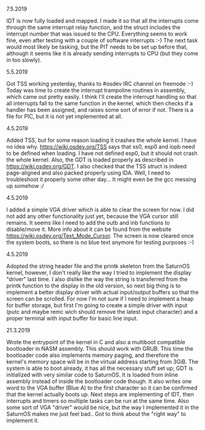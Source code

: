 7.5.2019

IDT is now fully loaded and mapped. I made it so that all the interrupts come through the same interrupt relay function, and the struct includes the interrupt number that was issued to the CPU. Everything seems to work fine, even after testing with a couple of software interrupts :-) The next task would most likely be tasking, but the PIT needs to be set up before that, although it seems like it is already sending interrupts to CPU (but they come in too slowly).

5.5.2019

Got TSS working yesterday, thanks to #osdev IRC channel on freenode :-) Today was time to create the interrupt trampoline routines in assembly, which came out pretty easily. I think I'll create the interrupt handling so that all interrupts fall to the same function in the kernel, which then checks if a handler has been assigned, and raises some sort of error if not. There is a file for PIC, but it is not yet implemented at all. 

4.5.2019

Added TSS, but for some reason loading it crashes the whole kernel. I have no idea why. https://wiki.osdev.org/TSS says that ss0, esp0 and iopb need to be defined when loading. I have not defined esp0, but it should not crash the whole kernel. Also, the GDT is loaded properly as described in https://wiki.osdev.org/GDT. I also checked that the TSS struct is indeed page-aligned and also packed properly using IDA. Well, I need to troubleshoot it properly some other day... It might even be the gcc messing up somehow :/

4.5.2019

I added a simple VGA driver which is able to clear the screen for now. I did not add any other functionality just yet, because the VGA cursor still remains. It seems like I need to add the outb and inb functions to disable/move it. More info about it can be found from the website https://wiki.osdev.org/Text_Mode_Cursor. The screen is now cleared once the system boots, so there is no blue text anymore for testing purposes :-)

4.5.2019

Adopted the string header file and the printk skeleton from the SaturnOS kernel, however, I don't really like the way I tried to implement the display "driver" last time. I also dislike the way the string is transferred from the printk function to the display in the old version, so next big thing is to implement a better display driver with actual input/output buffers so that the screen can be scrolled. For now I'm not sure if I need to implement a heap for buffer storage, but first I'm going to create a simple driver with input (putc and maybe remc wich should remove the latest input character) and a proper terminal with input buffer for basic line input.

21.3.2019

Wrote the entrypoint of the kernel in C and also a multiboot compatible bootloader in NASM assembly. This should work with GRUB. This time the bootloader code also implements memory paging, and therefore the kernel's memory space will be in the virtual address starting from 3GiB. The system is able to boot already, it has all the necessary stuff set up; GDT is initialized with very similar code to SaturnOS. It is loaded from inline assembly instead of inside the bootloader code though. It also writes one word to the VGA buffer (Blue A) to the first character so it can be confirmed that the kernel actually boots up. Next steps are implementing of IDT, then interrupts and timers so multiple tasks can be run at the same time. Also some sort of VGA "driver" would be nice, but the way I implemented it in the SaturnOS makes me just feel bad.. Got to think about the "right way" to implement it.